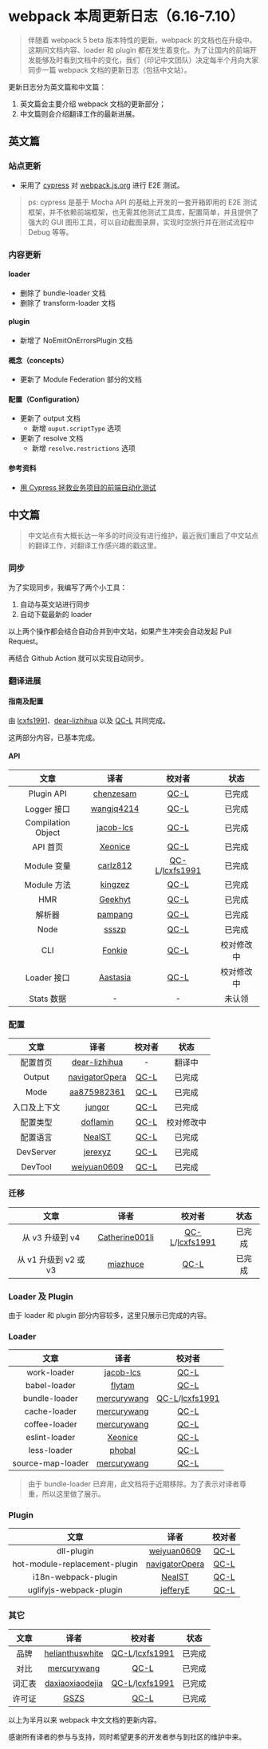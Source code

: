 # webpack 本周更新日志（6.16-7.10）

> 伴随着 webpack 5 beta 版本特性的更新，webpack 的文档也在升级中。这期间文档内容、loader 和 plugin 都在发生着变化。为了让国内的前端开发能够及时看到文档中的变化，我们（印记中文团队）决定每半个月向大家同步一篇 webpack 文档的更新日志（包括中文站）。

更新日志分为英文篇和中文篇：

1. 英文篇会主要介绍 webpack 文档的更新部分；
2. 中文篇则会介绍翻译工作的最新进展。

## 英文篇

### 站点更新

* 采用了 [cypress](https://www.cypress.io/) 对 [webpack.js.org](https://webpack.js.org/) 进行 E2E 测试。

> ps: cypress 是基于 Mocha API 的基础上开发的一套开箱即用的 E2E 测试框架，并不依赖前端框架，也无需其他测试工具库，配置简单，并且提供了强大的 GUI 图形工具，可以自动截图录屏，实现时空旅行并在测试流程中 Debug 等等。

### 内容更新

#### loader

* 删除了 bundle-loader 文档
* 删除了 transform-loader 文档

#### plugin

* 新增了 NoEmitOnErrorsPlugin 文档

#### 概念（concepts）

* 更新了 Module Federation 部分的文档

#### 配置（Configuration）

* 更新了 output 文档
  * 新增 `ouput.scriptType` 选项
* 更新了 resolve 文档
  * 新增 `resolve.restrictions` 选项

#### 参考资料

* [用 Cypress 拯救业务项目的前端自动化测试](https://juejin.im/post/5db1cf6251882502905024c7)

## 中文篇

> 中文站点有大概长达一年多的时间没有进行维护，最近我们重启了中文站点的翻译工作，对翻译工作感兴趣的戳这里。

### 同步

为了实现同步，我编写了两个小工具：

1. 自动与英文站进行同步
2. 自动下载最新的 loader

以上两个操作都会结合自动合并到中文站，如果产生冲突会自动发起 Pull Request。

再结合 Github Action 就可以实现自动同步。

### 翻译进展

#### 指南及配置

由 [lcxfs1991](https://github.com/lcxfs1991)、[dear-lizhihua](https://github.com/dear-lizhihua) 以及 [QC-L](https://github.com/QC-L) 共同完成。

这两部分内容，已基本完成。

#### API

| 文章 | 译者 | 校对者 | 状态 |
| :----: | :----: | :----: | :----: |
| Plugin API | [chenzesam](https://github.com/chenzesam) | [QC-L](https://github.com/QC-L) | 已完成 |
| Logger 接口 | [wangjq4214](https://github.com/wangjq4214) | [QC-L](https://github.com/QC-L) | 已完成 |
| Compilation Object | [jacob-lcs](https://github.com/jacob-lcs) | [QC-L](https://github.com/QC-L) | 已完成 |
| API 首页 | [Xeonice](https://github.com/Xeonice) | [QC-L](https://github.com/QC-L) | 已完成 |
| Module 变量 | [carlz812](https://github.com/carlz812) | [QC-L](https://github.com/QC-L)/[lcxfs1991](https://github.com/lcxfs1991) | 已完成 |
| Module 方法 | [kingzez](https://github.com/kingzez) | [QC-L](https://github.com/QC-L) | 已完成 |
| HMR | [Geekhyt](https://github.com/Geekhyt) | [QC-L](https://github.com/QC-L) | 已完成 |
| 解析器 | [pampang](https://github.com/pampang) | [QC-L](https://github.com/QC-L) | 已完成 |
| Node | [ssszp](https://github.com/ssszp) | [QC-L](https://github.com/QC-L) | 已完成 |
| CLI | [Fonkie](https://github.com/Fonkie) | [QC-L](https://github.com/QC-L) | 校对修改中 |
| Loader 接口 | [Aastasia](https://github.com/Aastasia) | [QC-L](https://github.com/QC-L) | 校对修改中 |
| Stats 数据 | - | - | 未认领 |

### 配置

| 文章 | 译者 | 校对者 | 状态 |
| :----: | :----: | :----: | :----: |
| 配置首页 | [dear-lizhihua](https://github.com/dear-lizhihua) | - | 翻译中 |
| Output | [navigatorOpera](https://github.com/navigatorOpera) | [QC-L](https://github.com/QC-L) | 已完成 |
| Mode | [aa875982361](https://github.com/aa875982361) | [QC-L](https://github.com/QC-L) | 已完成 |
| 入口及上下文 | [jungor](https://github.com/jungor) | [QC-L](https://github.com/QC-L) | 已完成 |
| 配置类型 | [doflamin](https://github.com/doflamin) | [QC-L](https://github.com/QC-L) | 校对修改中 |
| 配置语言 | [NealST](https://github.com/NealST) | [QC-L](https://github.com/QC-L) | 已完成 |
| DevServer | [jerexyz](https://github.com/jerexyz) | [QC-L](https://github.com/QC-L) | 已完成 |
| DevTool | [weiyuan0609](https://github.com/weiyuan0609) | [QC-L](https://github.com/QC-L) | 已完成 |

### 迁移

| 文章 | 译者 | 校对者 | 状态 |
| :----: | :----: | :----: | :----: |
| 从 v3 升级到 v4 | [Catherine001li](https://github.com/Catherine001li) | [QC-L](https://github.com/QC-L)/[lcxfs1991](https://github.com/lcxfs1991) | 已完成 |
| 从 v1 升级到 v2 或 v3 | [miazhuce](https://github.com/miazhuce) | [QC-L](https://github.com/QC-L) | 已完成 |

### Loader 及 Plugin

由于 loader 和 plugin 部分内容较多，这里只展示已完成的内容。

### Loader

| 文章 | 译者 | 校对者 |
| :----: | :----: | :----: |
| work-loader | [jacob-lcs](https://github.com/jacob-lcs) | [QC-L](https://github.com/QC-L) |
| babel-loader | [flytam](https://github.com/flytam) | [QC-L](https://github.com/QC-L) |
| bundle-loader | [mercurywang](https://github.com/mercurywang) | [QC-L](https://github.com/QC-L)/[lcxfs1991](https://github.com/lcxfs1991) |
| cache-loader | [mercurywang](https://github.com/mercurywang) | [QC-L](https://github.com/QC-L) |
| coffee-loader | [mercurywang](https://github.com/mercurywang) | [QC-L](https://github.com/QC-L) |
| eslint-loader | [Xeonice](https://github.com/Xeonice) | [QC-L](https://github.com/QC-L) |
| less-loader | [phobal](https://github.com/phobal) | [QC-L](https://github.com/QC-L) |
| source-map-loader | [mercurywang](https://github.com/mercurywang) | [QC-L](https://github.com/QC-L) |

> 由于 bundle-loader 已弃用，此文档将于近期移除。为了表示对译者尊重，所以这里做了展示。

### Plugin

| 文章 | 译者 | 校对者 |
| :----: | :----: | :----: |
| dll-plugin | [weiyuan0609](https://github.com/weiyuan0609) | [QC-L](https://github.com/QC-L) |
| hot-module-replacement-plugin | [navigatorOpera](https://github.com/navigatorOpera) | [QC-L](https://github.com/QC-L) |
| i18n-webpack-plugin | [NealST](https://github.com/NealST) | [QC-L](https://github.com/QC-L) |
| uglifyjs-webpack-plugin | [jefferyE](https://github.com/jefferyE) | [QC-L](https://github.com/QC-L) |

### 其它

| 文章 | 译者 | 校对者 | 状态 |
| :----: | :----: | :----: | :----: |
| 品牌 | [helianthuswhite](https://github.com/helianthuswhite) | [QC-L](https://github.com/QC-L)/[lcxfs1991](https://github.com/lcxfs1991) | 已完成 |
| 对比 | [mercurywang](https://github.com/mercurywang) | [QC-L](https://github.com/QC-L) | 已完成 |
| 词汇表 | [daxiaoxiaodejia](https://github.com/daxiaoxiaodejia) | [QC-L](https://github.com/QC-L)/[lcxfs1991](https://github.com/lcxfs1991) | 已完成 |
| 许可证 | [GSZS](https://github.com/GSZS) | [QC-L](https://github.com/QC-L) | 已完成 |

以上为半月以来 webpack 中文文档的更新内容。

感谢所有译者的参与与支持，同时希望更多的开发者参与到社区的维护中来。
